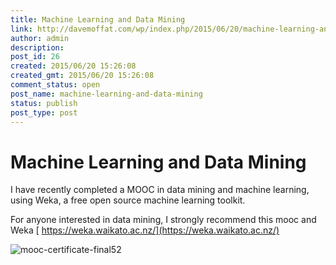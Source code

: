 ```yaml
---
title: Machine Learning and Data Mining
link: http://davemoffat.com/wp/index.php/2015/06/20/machine-learning-and-data-mining/
author: admin
description: 
post_id: 26
created: 2015/06/20 15:26:08
created_gmt: 2015/06/20 15:26:08
comment_status: open
post_name: machine-learning-and-data-mining
status: publish
post_type: post
---
```


# Machine Learning and Data Mining

I have recently completed a MOOC in data mining and machine learning, using Weka, a free open source machine learning toolkit.

For anyone interested in data mining, I strongly recommend this mooc and Weka [ https://weka.waikato.ac.nz/](https://weka.waikato.ac.nz/)

![mooc-certificate-final52](/wp-content/uploads/2015/07/mooc-certificate-final52-300x212.png)